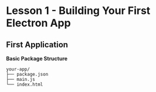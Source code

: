 # **Lesson 1 - Building Your First Electron App**

## **First Application**
**Basic Package Structure**
```
your-app/
├── package.json
├── main.js
└── index.html
```
